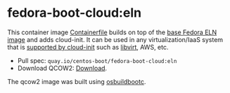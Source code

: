 # fedora-boot-cloud:eln

This container image [Containerfile](Containerfile) builds on top of the [base Fedora ELN image](github.com/centos/centos-boot)
and adds cloud-init.  It can be used in any virtualization/IaaS system that is [supported by cloud-init](https://cloudinit.readthedocs.io/en/latest/reference/datasources.html)
such as [libvirt](https://blog.wikichoon.com/2020/09/virt-install-cloud-init.html), AWS, etc.

- Pull spec: `quay.io/centos-boot/fedora-boot-cloud:eln`
- Download QCOW2: [Download](https://storage.googleapis.com/centos-boot-dev/fedora-boot-cloud.qcow2).

The qcow2 image was built using [osbuildbootc](https://github.com/cgwalters/osbuildbootc).
